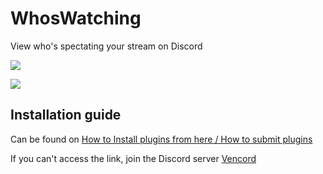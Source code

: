 # WhosWatching

View who's spectating your stream on Discord

![](https://i.imgur.com/cAZJjlK.png)

![](https://i.imgur.com/j1xpAlF.png)

## Installation guide

Can be found on [How to Install plugins from here / How to submit plugins](https://discord.com/channels/1015060230222131221/1257038407503446176)

If you can't access the link, join the Discord server [Vencord](https://discord.gg/nQYUPjUaca)
